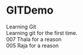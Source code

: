 # GITDemo
Learning Git
<br>
Learning git for the first time.
<br>
007 Thala for a reason
<br>
005 Raja for a reason
